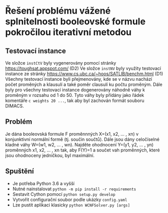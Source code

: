 # Řešení problému vážené splnitelnosti booleovské formule pokročilou iterativní metodou

## Testovací instance 

Ve složce `instCtV` byly vygenerovány pomocí stránky https://toughsat.appspot.com/ (D2)
Ve složce `instNV` byly využity testovací instance ze stránky https://www.cs.ubc.ca/~hoos/SATLIB/benchm.html (D1)
Všechny testovací instance byli přejmenovány, kde se v názvu nachází počet proměných a klausulí a také poměr clausulí ku počtu proměným.
Dále byly pro všechny testovací instance dogenerovány náhodně váhy k proměným v rozsahu od 1 do 50. Tyto váhy byly přídány jako řádek komentáře `c weights 20 ...`, tak aby byl zachován formát souboru DIMACS.

## Problém

Je dána booleovská formule F proměnnných X=(x1, x2, ... , xn) v konjunktivní normální formě (tj. součin součtů). Dále jsou dány celočíselné kladné váhy W=(w1, w2, ... , wn). Najděte ohodnocení Y=(y1, y2, ... , yn) proměnných x1, x2, ... , xn tak, aby F(Y)=1 a součet vah proměnných, které jsou ohodnoceny jedničkou, byl maximální.

## Spuštění

* Je potřeba Python 3.6 a vyšší
* Nutné nainstalovat `python -m pip install -r requirements`
* Sestavit Cython pomocí `python setup.py develop`
* Vytvořit configurační soubor podle ukázky `config.yaml`
* Lze pustit aplikaci klasicky `python WCNFSolver.py [args]`